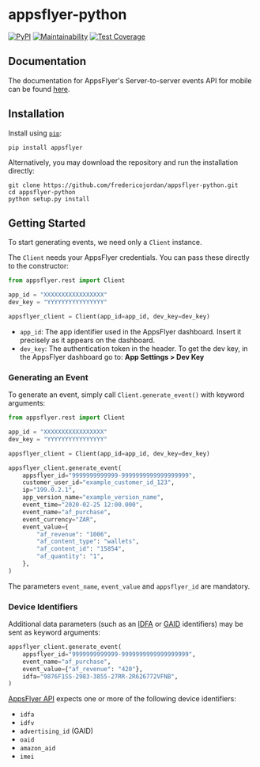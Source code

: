 # appsflyer-python

[![PyPI](https://img.shields.io/pypi/v/appsflyer.svg)](https://pypi.python.org/pypi/appsflyer)
[![Maintainability](https://api.codeclimate.com/v1/badges/6bc700e876085158380d/maintainability)](https://codeclimate.com/github/fredericojordan/appsflyer-python/maintainability)
[![Test Coverage](https://api.codeclimate.com/v1/badges/6bc700e876085158380d/test_coverage)](https://codeclimate.com/github/fredericojordan/appsflyer-python/test_coverage)

## Documentation

The documentation for AppsFlyer's Server-to-server events API for mobile can be found [here](https://support.appsflyer.com/hc/en-us/articles/207034486-Server-to-server-events-API-for-mobile-S2S-mobile-).

## Installation

Install using [`pip`](https://pypi.org/project/pip/):

```shell
pip install appsflyer
```

Alternatively, you may download the repository and run the installation directly:

```shell
git clone https://github.com/fredericojordan/appsflyer-python.git
cd appsflyer-python
python setup.py install
```

## Getting Started

To start generating events, we need only a `Client` instance.

The `Client` needs your AppsFlyer credentials. You can pass these directly to the constructor:

```python
from appsflyer.rest import Client

app_id = "XXXXXXXXXXXXXXXXX"
dev_key = "YYYYYYYYYYYYYYYY"

appsflyer_client = Client(app_id=app_id, dev_key=dev_key)
```

- `app_id`: The app identifier used in the AppsFlyer dashboard. Insert it precisely as it appears on the dashboard.
- `dev_key`: The authentication token in the header. To get the dev key, in the AppsFlyer dashboard go to: **App Settings > Dev Key**

### Generating an Event

To generate an event, simply call `Client.generate_event()` with keyword arguments:

```python
from appsflyer.rest import Client

app_id = "XXXXXXXXXXXXXXXXX"
dev_key = "YYYYYYYYYYYYYYYY"

appsflyer_client = Client(app_id=app_id, dev_key=dev_key)

appsflyer_client.generate_event(
    appsflyer_id="9999999999999-9999999999999999999",
    customer_user_id="example_customer_id_123",
    ip="199.0.2.1",
    app_version_name="example_version_name",
    event_time="2020-02-25 12:00.000",
    event_name="af_purchase",
    event_currency="ZAR",
    event_value={
        "af_revenue": "1006",
        "af_content_type": "wallets",
        "af_content_id": "15854",
        "af_quantity": "1",
    },
)
```

The parameters `event_name`, `event_value` and `appsflyer_id` are mandatory.

### Device Identifiers

Additional data parameters (such as an [IDFA] or [GAID] identifiers) may be sent as keyword arguments:

```python
appsflyer_client.generate_event(
    appsflyer_id="9999999999999-9999999999999999999",
    event_name="af_purchase",
    event_value={"af_revenue": "420"},
    idfa="9876F1SS-2983-3855-27RR-2R626772VFNB",
)
```

[AppsFlyer API](https://support.appsflyer.com/hc/en-us/articles/207034486-Server-to-server-events-API-for-mobile-S2S-mobile-#payload-parameters) expects one or more of the following device identifiers:

- `idfa`
- `idfv`
- `advertising_id` (GAID)
- `oaid`
- `amazon_aid`
- `imei`

[IDFA]: https://developer.apple.com/documentation/appstoreconnectapi/advertising_identifier_idfa_declarations
[GAID]: https://support.google.com/googleplay/android-developer/answer/6048248
